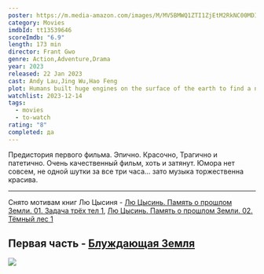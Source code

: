 ```yaml
---
poster: https://m.media-amazon.com/images/M/MV5BMWQ1ZTI1ZjEtM2RkNC00MDIxLWI2NTMtMjgyN2ZkZjYwMDYwXkEyXkFqcGdeQXVyMTA3MDk2NDg2._V1_SX300.jpg
category: Movies
imdbId: tt13539646
scoreImdb: "6.9"
length: 173 min
director: Frant Gwo
genre: Action,Adventure,Drama
year: 2023
released: 22 Jan 2023
cast: Andy Lau,Jing Wu,Hao Feng
plot: Humans built huge engines on the surface of the earth to find a new home. But the road to the universe is perilous. In order to save earth, young people once again have to step forward to start a race against time for life and death.
watchlist: 2023-12-14
tags:
  - movies
  - to-watch
rating: "8"
completed: да
---
```

Предистория первого фильма. Эпично. Красочно, Трагично и патетично. Очень качественный фильм, хоть и затянут. Юмора нет совсем, не одной шутки за все три часа... зато музыка торжественна красива.

---

Снято мотивам книг Лю Цысиня - [Лю Цысинь. Память о прошлом Земли. 01. Задача трёх тел 1](Книги/Художественные/Лю%20Цысинь.%20Память%20о%20прошлом%20Земли.%2001.%20Задача%20трёх%20тел%201.md), [Лю Цысинь. Память о прошлом Земли. 02. Тёмный лес 1](Книги/Художественные/Лю%20Цысинь.%20Память%20о%20прошлом%20Земли.%2002.%20Тёмный%20лес%201.md)

Первая часть - [Блуждающая Земля](Кино/Блуждающая%20Земля.md)
---
![](https://m.media-amazon.com/images/M/MV5BMWQ1ZTI1ZjEtM2RkNC00MDIxLWI2NTMtMjgyN2ZkZjYwMDYwXkEyXkFqcGdeQXVyMTA3MDk2NDg2._V1_SX300.jpg)
